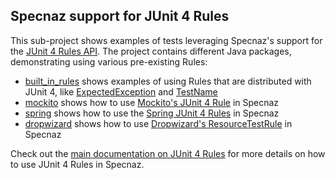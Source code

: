 Specnaz support for JUnit 4 Rules
---------------------------------

This sub-project shows examples of tests leveraging Specnaz's support for the
[JUnit 4 Rules API](https://github.com/junit-team/junit4/wiki/rules).
The project contains different Java packages, demonstrating using various pre-existing Rules:

* [built_in_rules](src/test/java/built_in_rules) shows examples of using Rules that are distributed with JUnit 4,
   like [ExpectedException](http://junit.org/junit4/javadoc/4.12/org/junit/rules/ExpectedException.html)
   and [TestName](http://junit.org/junit4/javadoc/4.12/org/junit/rules/TestName.html)
* [mockito](src/test/java/mockito) shows how to use
   [Mockito's JUnit 4 Rule](https://static.javadoc.io/org.mockito/mockito-core/1.10.19/org/mockito/junit/MockitoRule.html)
   in Specnaz
* [spring](src/test/java/spring) shows how to use the
   [Spring JUnit 4 Rules](https://docs.spring.io/spring/docs/current/spring-framework-reference/testing.html#testcontext-junit4-rules)
   in Specnaz
* [dropwizard](src/test/java/dropwizard) shows how to use
   [Dropwizard's ResourceTestRule](http://www.dropwizard.io/en/stable/manual/testing.html#testing-resources)
   in Specnaz

Check out the [main documentation on JUnit 4 Rules](../../../docs/reference-manual.md#junit-4-rules)
for more details on how to use JUnit 4 Rules in Specnaz.
